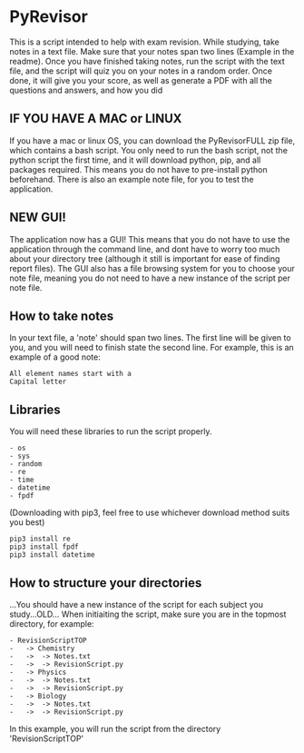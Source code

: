 # PyRevisor
This is a script intended to help with exam revision. While studying, take notes in a text file. Make sure that your notes span two lines (Example in the readme). Once you have finished taking notes, run the script with the text file, and the script will quiz you on your notes in a random order. Once done, it will give you your score, as well as generate a PDF with all the questions and answers, and how you did

## IF YOU HAVE A MAC or LINUX
If you have a mac or linux OS, you can download the PyRevisorFULL zip file, which contains a bash script. You only need to run the bash script, not the python script the first time, and it will download python, pip, and all packages required. This means you do not have to pre-install python beforehand. There is also an example note file, for you to test the application.

## NEW GUI!
The application now has a GUI!
This means that you do not have to use the application through the command line, and dont have to worry too much about your directory tree (although it still is important for ease of finding report files). The GUI also has a file browsing system for you to choose your note file, meaning you do not need to have a new instance of the script per note file.


## How to take notes

In your text file, a 'note' should span two lines. The first line will be given to you, and you will need to finish state the second line.
For example, this is an example of a good note:
  
    All element names start with a
    Capital letter
  
## Libraries

You will need these libraries to run the script properly. 

    - os
    - sys
    - random
    - re
    - time
    - datetime
    - fpdf
    
(Downloading with pip3, feel free to use whichever download method suits you best)

    pip3 install re
    pip3 install fpdf
    pip3 install datetime
    
## How to structure your directories

...You should have a new instance of the script for each subject you study...OLD...
When initiaiting the script, make sure you are in the topmost directory, for example:

    - RevisionScriptTOP
    -   -> Chemistry
    -   ->  -> Notes.txt
    -   ->  -> RevisionScript.py
    -   -> Physics
    -   ->  -> Notes.txt
    -   ->  -> RevisionScript.py
    -   -> Biology
    -   ->  -> Notes.txt
    -   ->  -> RevisionScript.py
    
In this example, you will run the script from the directory 'RevisionScriptTOP'
    
    

